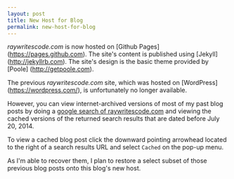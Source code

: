 ```yaml
---
layout: post
title: New Host for Blog 
permalink: new-host-for-blog
---
```


*raywritescode.com* is now hosted on [Github Pages] (https://pages.github.com). The site's content is published using [Jekyll] (http://jekyllrb.com). The site's design is the basic theme provided by [Poole] (http://getpoole.com). 

The previous *raywritescode.com* site, which was hosted on [WordPress] (https://wordpress.com/), is unfortunately no longer available. 

However, you can view internet-archived versions of most of my past blog posts by doing a [google search of raywritescode.com](https://www.google.com/?gws_rd=ssl#q=raywritescode.com) and viewing the cached versions of the returned search results that are dated before July 20, 2014. 

To view a cached blog post click the downward pointing arrowhead located to the right of a search results URL and select `Cached` on the pop-up menu.

As I'm able to recover them, I plan to restore a select subset of those previous blog posts onto this blog's new host.
